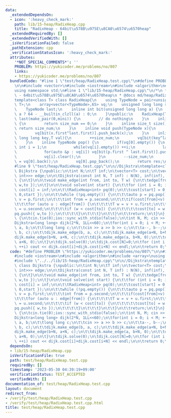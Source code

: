 ```yaml
---
data:
  _extendedDependsOn:
  - icon: ':heavy_check_mark:'
    path: lib/15-heap/RadixHeap.cpp
    title: "RadixHeap - 64bit\u578B\u975E\u8CA0\u6574\u6570heap"
  _extendedRequiredBy: []
  _extendedVerifiedWith: []
  _isVerificationFailed: false
  _pathExtension: cpp
  _verificationStatusIcon: ':heavy_check_mark:'
  attributes:
    '*NOT_SPECIAL_COMMENTS*': ''
    PROBLEM: https://yukicoder.me/problems/no/807
    links:
    - https://yukicoder.me/problems/no/807
  bundledCode: "#line 1 \"test/heap/RadixHeap.test.cpp\"\n#define PROBLEM \"https://yukicoder.me/problems/no/807\"\
    \n\n#include <vector>\n#include <iostream>\n#include <algorithm>\n#include <array>\n\
    using namespace std;\n#line 1 \"lib/15-heap/RadixHeap.cpp\"\n/*\n * @title RadixHeap\
    \ - 64bit\u578B\u975E\u8CA0\u6574\u6570heap\n * @docs md/heap/RadixHeap.md\n */\n\
    template<class T> class RadixHeap{\n    using TypeNode = pair<unsigned long long,\
    \ T>;\n    array<vector<TypeNode>,65> vq;\n    unsigned long long size_num;\n\
    \    TypeNode last;\n    inline int bit(unsigned long long a) {\n        return\
    \ a ? 64 - __builtin_clzll(a) : 0;\n    }\npublic:\n    RadixHeap(T mini) : size_num(0),\
    \ last(make_pair(0,mini)) {\n        // do nothing\n    }\n    inline bool empty()\
    \ {\n        return size_num == 0;\n    }\n    inline size_t size(){\n       \
    \ return size_num;\n    }\n    inline void push(TypeNode x){\n        ++size_num;\n\
    \        vq[bit(x.first^last.first)].push_back(x);\n    }\n    inline void emplace(unsigned\
    \ long long key,T val){\n        ++size_num;\n        vq[bit(key^last.first)].emplace_back(key,val);\n\
    \    }\n    inline TypeNode pop() {\n        if(vq[0].empty()) {\n           \
    \ int i = 1;\n            while(vq[i].empty()) ++i;\n            last = *min_element(vq[i].begin(),vq[i].end());\n\
    \            for(auto &p : vq[i]) vq[bit(p.first ^ last.first)].push_back(p);\n\
    \            vq[i].clear();\n        }\n        --size_num;\n        auto res\
    \ = vq[0].back();\n        vq[0].pop_back();\n        return res;\n    }\n};\n\
    #line 9 \"test/heap/RadixHeap.test.cpp\"\n\n//Dijkstra\ntemplate<class T> class\
    \ Dijkstra {\npublic:\n\tint N;\n\tT inf;\n\tvector<T> cost;\n\tvector<vector<pair<T,\
    \ int>>> edge;\n\n\tDijkstra(const int N, T inf) : N(N), inf(inf), cost(N), edge(N)\
    \ {\n\t}\n\n\tvoid make_edge(int from, int to, T w) {\n\t\tedge[from].push_back({\
    \ w,to });\n\t}\n\n\tvoid solve(int start) {\n\t\tfor (int i = 0; i < N; ++i)\
    \ cost[i] = inf;\n\n\t\tRadixHeap<int> pq(0);\n\t\tcost[start] = 0;\n\t\tpq.push({\
    \ 0,start });\n\n\t\twhile (!pq.empty()) {\n\t\t\tauto p = pq.pop();\n\t\t\tT\
    \ v = p.first;\n\t\t\tint from = p.second;\n\t\t\tif(cost[from]<v) continue;\n\
    \t\t\tfor (auto u : edge[from]) {\n\t\t\t\tT w = v + u.first;\n\t\t\t\tint to\
    \ = u.second;\n\t\t\t\tif (w < cost[to]) {\n\t\t\t\t\tcost[to] = w;\n\t\t\t\t\t\
    pq.push({ w,to });\n\t\t\t\t}\n\t\t\t}\n\t\t}\n\t\treturn;\n\t}\n};\n\nint main()\
    \ {\n\tcin.tie(0);ios::sync_with_stdio(false);\n\tint N, M; cin >> N >> M;\n\t\
    Dijkstra<long long> dijk(2*N, 1LL<<60);\n\tfor(int i = 0; i < M; ++i){\n\t\tint\
    \ a, b;\n\t\tlong long c;\n\t\tcin >> a >> b >> c;\n\t\ta--, b--;\n\t\tdijk.make_edge(a,\
    \ b, c);\n\t\tdijk.make_edge(b, a, c);\n\t\tdijk.make_edge(a+N, b+N, c);\n\t\t\
    dijk.make_edge(b+N, a+N, c);\n\t\tdijk.make_edge(a, b+N, 0);\n\t\tdijk.make_edge(b,\
    \ a+N, 0);\n\t}\n\tdijk.solve(0);\n\tdijk.cost[N]=0;\n\tfor (int i = 0; i < N;\
    \ ++i) cout << dijk.cost[i]+dijk.cost[i+N] << endl;\n\n\treturn 0;\n}\n"
  code: "#define PROBLEM \"https://yukicoder.me/problems/no/807\"\n\n#include <vector>\n\
    #include <iostream>\n#include <algorithm>\n#include <array>\nusing namespace std;\n\
    #include \"../../lib/15-heap/RadixHeap.cpp\"\n\n//Dijkstra\ntemplate<class T>\
    \ class Dijkstra {\npublic:\n\tint N;\n\tT inf;\n\tvector<T> cost;\n\tvector<vector<pair<T,\
    \ int>>> edge;\n\n\tDijkstra(const int N, T inf) : N(N), inf(inf), cost(N), edge(N)\
    \ {\n\t}\n\n\tvoid make_edge(int from, int to, T w) {\n\t\tedge[from].push_back({\
    \ w,to });\n\t}\n\n\tvoid solve(int start) {\n\t\tfor (int i = 0; i < N; ++i)\
    \ cost[i] = inf;\n\n\t\tRadixHeap<int> pq(0);\n\t\tcost[start] = 0;\n\t\tpq.push({\
    \ 0,start });\n\n\t\twhile (!pq.empty()) {\n\t\t\tauto p = pq.pop();\n\t\t\tT\
    \ v = p.first;\n\t\t\tint from = p.second;\n\t\t\tif(cost[from]<v) continue;\n\
    \t\t\tfor (auto u : edge[from]) {\n\t\t\t\tT w = v + u.first;\n\t\t\t\tint to\
    \ = u.second;\n\t\t\t\tif (w < cost[to]) {\n\t\t\t\t\tcost[to] = w;\n\t\t\t\t\t\
    pq.push({ w,to });\n\t\t\t\t}\n\t\t\t}\n\t\t}\n\t\treturn;\n\t}\n};\n\nint main()\
    \ {\n\tcin.tie(0);ios::sync_with_stdio(false);\n\tint N, M; cin >> N >> M;\n\t\
    Dijkstra<long long> dijk(2*N, 1LL<<60);\n\tfor(int i = 0; i < M; ++i){\n\t\tint\
    \ a, b;\n\t\tlong long c;\n\t\tcin >> a >> b >> c;\n\t\ta--, b--;\n\t\tdijk.make_edge(a,\
    \ b, c);\n\t\tdijk.make_edge(b, a, c);\n\t\tdijk.make_edge(a+N, b+N, c);\n\t\t\
    dijk.make_edge(b+N, a+N, c);\n\t\tdijk.make_edge(a, b+N, 0);\n\t\tdijk.make_edge(b,\
    \ a+N, 0);\n\t}\n\tdijk.solve(0);\n\tdijk.cost[N]=0;\n\tfor (int i = 0; i < N;\
    \ ++i) cout << dijk.cost[i]+dijk.cost[i+N] << endl;\n\n\treturn 0;\n}\n"
  dependsOn:
  - lib/15-heap/RadixHeap.cpp
  isVerificationFile: true
  path: test/heap/RadixHeap.test.cpp
  requiredBy: []
  timestamp: '2023-05-30 04:39:19+09:00'
  verificationStatus: TEST_ACCEPTED
  verifiedWith: []
documentation_of: test/heap/RadixHeap.test.cpp
layout: document
redirect_from:
- /verify/test/heap/RadixHeap.test.cpp
- /verify/test/heap/RadixHeap.test.cpp.html
title: test/heap/RadixHeap.test.cpp
---
```

